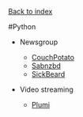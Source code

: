 [Back to index](../README.md)

#Python

- Newsgroup
  - [CouchPotato](https://couchpota.to/)
  - [Sabnzbd](http://sabnzbd.org/)
  - [SickBeard](http://sickbeard.com/)

- Video streaming
  - [Plumi](http://plumi.org)
